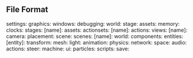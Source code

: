 ## File Format
settings:
  graphics:
  windows:
  debugging:
  world:
  stage:
  assets:
  memory:
  clocks:
stages:
  [name]:
    assets:
    actionsets:
      [name]:
        actions:
    views:
      [name]:
        camera:
        placement:
        scene:
    scenes:
      [name]:
        world:
          components:
          entities:
            [entity]:
              transform:
              mesh:
              light:
              animation:
              physics: 
              network:
              space:
              audio:
              actions:
              steer:
              machine:
              ui:
              particles:
              scripts:
              save:

